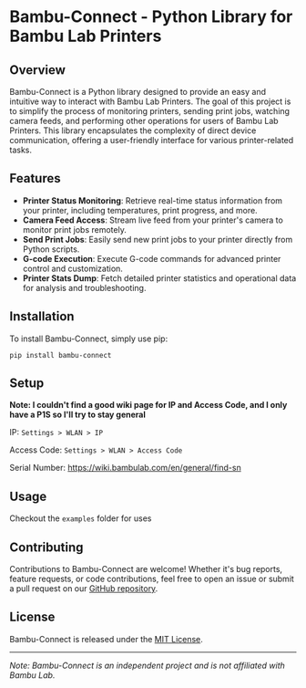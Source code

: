 # Bambu-Connect - Python Library for Bambu Lab Printers

## Overview
Bambu-Connect is a Python library designed to provide an easy and intuitive way to interact with Bambu Lab Printers. The goal of this project is to simplify the process of monitoring printers, sending print jobs, watching camera feeds, and performing other operations for users of Bambu Lab Printers. This library encapsulates the complexity of direct device communication, offering a user-friendly interface for various printer-related tasks.

## Features
- **Printer Status Monitoring**: Retrieve real-time status information from your printer, including temperatures, print progress, and more.
- **Camera Feed Access**: Stream live feed from your printer's camera to monitor print jobs remotely.
- **Send Print Jobs**: Easily send new print jobs to your printer directly from Python scripts.
- **G-code Execution**: Execute G-code commands for advanced printer control and customization.
- **Printer Stats Dump**: Fetch detailed printer statistics and operational data for analysis and troubleshooting.

## Installation
To install Bambu-Connect, simply use pip:
```
pip install bambu-connect
```

## Setup
**Note: I couldn't find a good wiki page for IP and Access Code, and I only have a P1S so I'll try to stay general**

IP: `Settings > WLAN > IP`

Access Code: `Settings > WLAN > Access Code`

Serial Number:  https://wiki.bambulab.com/en/general/find-sn

## Usage

Checkout the `examples` folder for uses


## Contributing
Contributions to Bambu-Connect are welcome! Whether it's bug reports, feature requests, or code contributions, feel free to open an issue or submit a pull request on our [GitHub repository](https://github.com/mattcar15/bambu-connect).

## License
Bambu-Connect is released under the [MIT License](https://opensource.org/licenses/MIT).

---

*Note: Bambu-Connect is an independent project and is not affiliated with Bambu Lab.*

